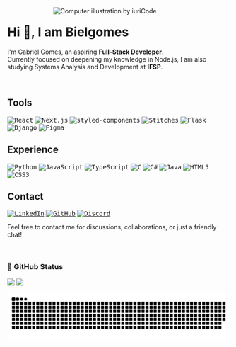 <img src="https://raw.githubusercontent.com/MicaelliMedeiros/micaellimedeiros/master/image/computer-illustration.png" width="400px" align="right" alt="Computer illustration by iuriCode">

# Hi 👋, I am Bielgomes

I'm Gabriel Gomes, an aspiring **Full-Stack Developer**.<br>
Currently focused on deepening my knowledge in Node.js, I am also studying Systems Analysis and Development at **IFSP**.

<br>

## Tools

<kbd>![React](https://img.shields.io/badge/React-20232A?style=for-the-badge&logo=react&logoColor=61DAFB)</kbd>
<kbd>![Next.js](https://img.shields.io/badge/Next.js-000000?style=for-the-badge&logo=next.js&logoColor=white)</kbd>
<kbd>![styled-components](https://img.shields.io/badge/styled--components-DB7093?style=for-the-badge&logo=styled-components&logoColor=white)</kbd>
<kbd>![Stitches](https://img.shields.io/badge/Stitches-7928CA?style=for-the-badge&logo=stitches&logoColor=white)</kbd>
<kbd>![Flask](https://img.shields.io/badge/Flask-000000?style=for-the-badge&logo=flask&logoColor=white)</kbd>
<kbd>![Django](https://img.shields.io/badge/Django-092E20?style=for-the-badge&logo=django&logoColor=white)</kbd>
<kbd>![Figma](https://img.shields.io/badge/Figma-F24E1E?style=for-the-badge&logo=figma&logoColor=white)</kbd>

## Experience

<kbd>![Python](https://img.shields.io/badge/Python-3776AB?style=for-the-badge&logo=python&logoColor=white)</kbd>
<kbd>![JavaScript](https://img.shields.io/badge/JavaScript-F7DF1E?style=for-the-badge&logo=javascript&logoColor=black)</kbd>
<kbd>![TypeScript](https://img.shields.io/badge/TypeScript-007ACC?style=for-the-badge&logo=typescript&logoColor=white)</kbd>
<kbd>![C](https://img.shields.io/badge/C-00599C?style=for-the-badge&logo=c&logoColor=white)</kbd>
<kbd>![C#](https://img.shields.io/badge/C%23-239120?style=for-the-badge&logo=c-sharp&logoColor=white)</kbd>
<kbd>![Java](https://img.shields.io/badge/Java-ED8B00?style=for-the-badge&logo=java&logoColor=white)</kbd>
<kbd>![HTML5](https://img.shields.io/badge/HTML5-E34F26?style=for-the-badge&logo=html5&logoColor=white)</kbd>
<kbd>![CSS3](https://img.shields.io/badge/CSS3-1572B6?style=for-the-badge&logo=css3&logoColor=white)</kbd>

## Contact

[<kbd>![LinkedIn](https://img.shields.io/badge/LinkedIn-0077B5?style=for-the-badge&logo=linkedin&logoColor=white)</kbd>](https://www.linkedin.com/in/bielgdsilva)
[<kbd>![GitHub](https://img.shields.io/badge/GitHub-100000?style=for-the-badge&logo=github&logoColor=white)</kbd>](https://github.com/Bielgomes)
[<kbd>![Discord](https://img.shields.io/badge/Discord-7289DA?style=for-the-badge&logo=discord&logoColor=white)</kbd>](https://discord.com/users/796195853278773308)

Feel free to contact me for discussions, collaborations, or just a friendly chat!

<br>

### 🖖 GitHub Status

<p>
    <img src="https://github-readme-stats.vercel.app/api?username=Bielgomes&show_icons=true&theme=tokyonight" width="441">
    <img src="https://github-readme-stats.vercel.app/api/top-langs/?username=Bielgomes&layout=compact&theme=tokyonight" width="335">
</p>

![Snake animation](https://github.com/Bielgomes/Bielgomes/blob/output/github-contribution-grid-snake-dark.svg)
